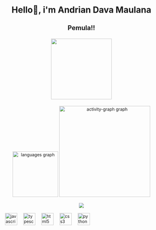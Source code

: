 <h1 align="center">Hello👋, i'm Andrian Dava Maulana</h1>

###

<h2 align="center">Pemula!!</h2>

###

<div align="center">
  <img height="200" src="https://telegra.ph/file/cad7038fe82e47f79c609.jpg"  />
</div>

###

<div align="center">
  <img src="https://github-readme-stats.vercel.app/api/top-langs?username=AndrianDava&locale=en&hide_title=false&layout=compact&card_width=320&langs_count=5&theme=dracula&hide_border=false&order=2" height="150" alt="languages graph"  />
  <img src="https://github-readme-activity-graph.vercel.app/graph?username=AndrianDava&radius=16&theme=react&area=true&order=5" height="300" alt="activity-graph graph"  />
</div>
<br/>  

<div align="center"><img src="https://spotify-github-profile.vercel.app/api/view?uid=31j2t6cdnig2tdtru6aeadsgugn4&cover_image=true&theme=novatorem&show_offline=false&background_color=121212&interchange=true&bar_color=53b14f&bar_color_cover=false" /></div>  

<br/>  


<div align="left">
  <img src="https://cdn.jsdelivr.net/gh/devicons/devicon/icons/javascript/javascript-original.svg" height="40" alt="javascript logo"  />
  <img width="12" />
  <img src="https://cdn.jsdelivr.net/gh/devicons/devicon/icons/typescript/typescript-original.svg" height="40" alt="typescript logo"  />
  <img width="12" />
  <img src="https://cdn.jsdelivr.net/gh/devicons/devicon/icons/html5/html5-original.svg" height="40" alt="html5 logo"  />
  <img width="12" />
  <img src="https://cdn.jsdelivr.net/gh/devicons/devicon/icons/css3/css3-original.svg" height="40" alt="css3 logo"  />
  <img width="12" />
  <img src="https://cdn.jsdelivr.net/gh/devicons/devicon/icons/python/python-original.svg" height="40" alt="python logo"  />
</div>

###
